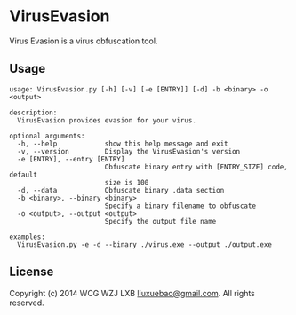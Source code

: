 VirusEvasion
============

Virus Evasion is a virus obfuscation tool.

Usage
----

    usage: VirusEvasion.py [-h] [-v] [-e [ENTRY]] [-d] -b <binary> -o <output>

    description:
      VirusEvasion provides evasion for your virus.

    optional arguments:
      -h, --help            show this help message and exit
      -v, --version         Display the VirusEvasion's version
      -e [ENTRY], --entry [ENTRY]
                            Obfuscate binary entry with [ENTRY_SIZE] code, default
                            size is 100
      -d, --data            Obfuscate binary .data section
      -b <binary>, --binary <binary>
                            Specify a binary filename to obfuscate
      -o <output>, --output <output>
                            Specify the output file name

    examples:
      VirusEvasion.py -e -d --binary ./virus.exe --output ./output.exe

License
----

Copyright (c) 2014 WCG WZJ LXB <liuxuebao@gmail.com>. All rights reserved.